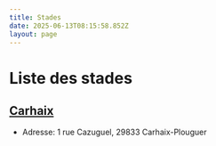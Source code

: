 ```yaml
---
title: Stades
date: 2025-06-13T08:15:58.852Z
layout: page
---
```


# Liste des stades


## [Carhaix](/stades/Carhaix/)
- Adresse: 1 rue Cazuguel, 29833 Carhaix-Plouguer



